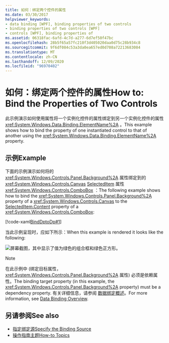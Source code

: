 ```yaml
---
title: 如何：绑定两个控件的属性
ms.date: 03/30/2017
helpviewer_keywords:
- data binding [WPF], binding properties of two controls
- binding properties of two controls [WPF]
- controls [WPF], binding properties of
ms.assetid: 06318fac-6afd-4c7d-a277-6d7ef50f47bc
ms.openlocfilehash: 28b5f65a57fc210f3d405020daa0d75c28b934c8
ms.sourcegitcommit: 9f6df084c53a3da0ea657ed0d708a72213683084
ms.translationtype: MT
ms.contentlocale: zh-CN
ms.lasthandoff: 12/09/2020
ms.locfileid: "96970402"
---
```

# <a name="how-to-bind-the-properties-of-two-controls"></a><span data-ttu-id="03aff-102">如何：绑定两个控件的属性</span><span class="sxs-lookup"><span data-stu-id="03aff-102">How to: Bind the Properties of Two Controls</span></span>

<span data-ttu-id="03aff-103">此示例演示如何使用属性将一个实例化控件的属性绑定到另一个实例化控件的属性 <xref:System.Windows.Data.Binding.ElementName%2A> 。</span><span class="sxs-lookup"><span data-stu-id="03aff-103">This example shows how to bind the property of one instantiated control to that of another using the <xref:System.Windows.Data.Binding.ElementName%2A> property.</span></span>

## <a name="example"></a><span data-ttu-id="03aff-104">示例</span><span class="sxs-lookup"><span data-stu-id="03aff-104">Example</span></span>

<span data-ttu-id="03aff-105">下面的示例演示如何将的 <xref:System.Windows.Controls.Panel.Background%2A> 属性绑定到的 <xref:System.Windows.Controls.Canvas> [SelectedItem](xref:System.Windows.Controls.ContentControl.Content%2A) 属性 <xref:System.Windows.Controls.ComboBox> ：</span><span class="sxs-lookup"><span data-stu-id="03aff-105">The following example shows how to bind the <xref:System.Windows.Controls.Panel.Background%2A> property of a <xref:System.Windows.Controls.Canvas> to the [SelectedItem.Content](xref:System.Windows.Controls.ContentControl.Content%2A) property of a <xref:System.Windows.Controls.ComboBox>:</span></span>

[!code-xaml[BindDptoDp#1](~/samples/snippets/csharp/VS_Snippets_Wpf/BindDPtoDP/CS/Window1.xaml#1)]

<span data-ttu-id="03aff-106">当此示例呈现时，应如下所示：</span><span class="sxs-lookup"><span data-stu-id="03aff-106">When this example is rendered it looks like the following:</span></span>

![屏幕截图，其中显示了值为绿色的组合框和绿色正方形。](./media/how-to-bind-the-properties-of-two-controls/data-binding-bind-background-canvas.png)

> [!NOTE]
> <span data-ttu-id="03aff-108">在此示例中 (绑定目标属性， <xref:System.Windows.Controls.Panel.Background%2A> 属性) 必须是依赖属性。</span><span class="sxs-lookup"><span data-stu-id="03aff-108">The binding target property (in this example, the <xref:System.Windows.Controls.Panel.Background%2A> property) must be a dependency property.</span></span> <span data-ttu-id="03aff-109">有关详细信息，请参阅 [数据绑定概述](/dotnet/desktop-wpf/data/data-binding-overview)。</span><span class="sxs-lookup"><span data-stu-id="03aff-109">For more information, see [Data Binding Overview](/dotnet/desktop-wpf/data/data-binding-overview).</span></span>

## <a name="see-also"></a><span data-ttu-id="03aff-110">另请参阅</span><span class="sxs-lookup"><span data-stu-id="03aff-110">See also</span></span>

- [<span data-ttu-id="03aff-111">指定绑定源</span><span class="sxs-lookup"><span data-stu-id="03aff-111">Specify the Binding Source</span></span>](how-to-specify-the-binding-source.md)
- [<span data-ttu-id="03aff-112">操作指南主题</span><span class="sxs-lookup"><span data-stu-id="03aff-112">How-to Topics</span></span>](data-binding-how-to-topics.md)
